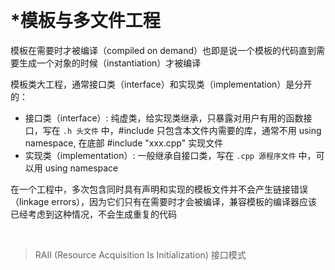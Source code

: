 
&emsp;
# *模板与多文件工程
模板在需要时才被编译（compiled on demand）也即是说一个模板的代码直到需要生成一个对象的时候（instantiation）才被编译

模板类大工程，通常接口类（interface）和实现类（implementation）是分开的：
- 接口类（interface）: 纯虚类，给实现类继承，只暴露对用户有用的函数接口，写在 `.h 头文件` 中，#include 只包含本文件内需要的库，通常不用 using namespace, 在底部 #include "xxx.cpp" 实现文件
- 实现类（implementation）: 一般继承自接口类，写在 `.cpp 源程序文件` 中，可以用 using namespace


在一个工程中，多次包含同时具有声明和实现的模板文件并不会产生链接错误（linkage errors），因为它们只有在需要时才会被编译，兼容模板的编译器应该已经考虑到这种情况，不会生成重复的代码

&emsp;
>RAII (Resource Acquisition Is Initialization) 接口模式

